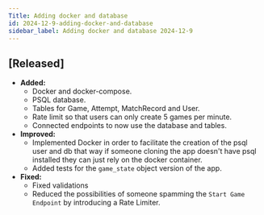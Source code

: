 ```yaml
---
Title: Adding docker and database
id: 2024-12-9-adding-docker-and-database
sidebar_label: Adding docker and database 2024-12-9
---
```


## [Released]

- **Added:**
  - Docker and docker-compose.
  - PSQL database.
  - Tables for Game, Attempt, MatchRecord and User.
  - Rate limit so that users can only create 5 games per minute.
  - Connected endpoints to now use the database and tables.
- **Improved:**
  - Implemented Docker in order to facilitate the creation of the psql user and db that way if someone cloning the app doesn't have psql installed they can just rely on the docker container.
  - Added tests for the `game_state` object version of the app.
- **Fixed:**
  - Fixed validations
  - Reduced the possibilities of someone spamming the `Start Game Endpoint` by introducing a Rate Limiter.
